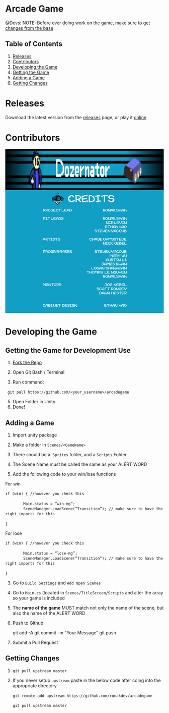 
# Arcade Game

@Devs: NOTE: Before ever doing work on the game, make sure [to get changes from the base](#getting-changes) 

Table of Contents
-----------------
1. [Releases](#releases)
2. [Contributors](#contributors)
3. [Developing the Game](#developing-the-game)
 1. [Getting the Game](#getting-the-game-for-development-use)
 2. [Adding a Game](#adding-a-game)
 3. [Getting Changes](#getting-changes)

Releases
========

Download the latest version from the [releases](https://github.com/ronakdev/arcadegame/releases) page, or play it [online](https://ronakshah.net/arcadegame/)

Contributors
============
<span id="contributors"></span>


![Credits Image](Assets/Scenes/Credits/CREDITS.png)


Developing the Game
===================

Getting the Game for Development Use
-------------

1.  [Fork the Repo](https://www.google.com/url?q=https://github.com/ronakdev/arcadegame/fork&sa=D&ust=1519791593216000&usg=AFQjCNEL5EqWTgD3hLTBXWV8lGy5OP-yMQ)
2.  Open Git Bash / Terminal

3.  Run command: 

` git pull https://github.com/<your_username>/arcadegame`

5.  Open Folder in Unity
6.  Done!

Adding a Game
-------------

1.  Import unity package
2.  Make a folder in `Scenes/<GameName>`

1.  There should be a` Sprites` folder, and a `Scripts` Folder
2.  The Scene Name must be called the same as your ALERT WORD
3.  Add the following code to your win/lose functions

For win

    if (win) { //however you check this
    
            Main.status = “win-mg”;
            SceneManager.LoadScene(“Transition”); // make sure to have the right imports for this
    
    }

For lose

	if (win) { //however you check this

	        Main.status = “lose-mg”;
	        SceneManager.LoadScene(“Transition”); // make sure to have the right imports for this

	}

3.  Go to `Build Settings` and `Add Open Scenes`
4.  Go to `Main.cs` (located in `Scenes/TitleScreen/Scripts` and alter the array so your game is included

1.  The **name of the game** MUST match not only the name of the scene, but also the name of the ALERT WORD

5.  Push to Github

	git add -A
	git commit -m “Your Message”
	git push

 1.  Submit a Pull Request

Getting Changes
---------------
1.  `git pull upstream master`

1.  If you never setup `upstream` paste in the below code after cding into the appropriate directory

    `git remote add upstream https://github.com/ronakdev/arcadegame`
    
    `git pull upstream master`

